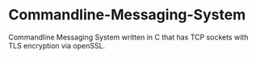 # Commandline-Messaging-System
Commandline Messaging System written in C that has TCP sockets with TLS encryption via openSSL.

